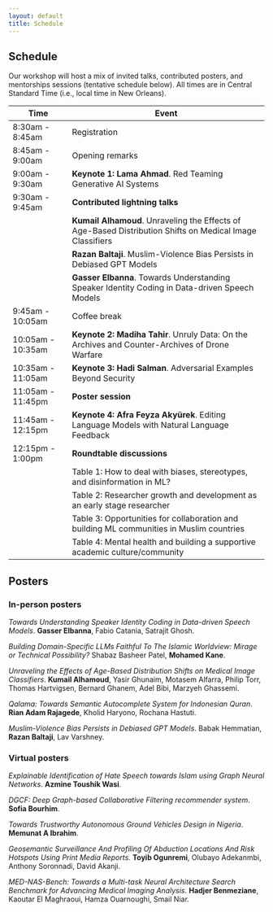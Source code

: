 ```yaml
---
layout: default
title: Schedule
---
```


## Schedule

Our workshop will host a mix of invited talks, contributed posters, and mentorships sessions (tentative schedule below). All times are in Central Standard Time (i.e., local time in New Orleans).

| Time               | Event                        |
| ------------------ | ---------------------------- |
|  8:30am -  8:45am  | Registration                 |
|  8:45am -  9:00am  | Opening remarks              |
|  9:00am -  9:30am  | **Keynote 1: Lama Ahmad**. Red Teaming Generative AI Systems |
|  9:30am -  9:45am  | **Contributed lightning talks**  |
|    | **Kumail Alhamoud**. Unraveling the Effects of Age-Based Distribution Shifts on Medical Image Classifiers  |
|    | **Razan Baltaji**. Muslim-Violence Bias Persists in Debiased GPT Models |
|     | **Gasser Elbanna**. Towards Understanding Speaker Identity Coding in Data-driven Speech Models  |
|  9:45am - 10:05am  | Coffee break                 |
| 10:05am - 10:35am  | **Keynote 2: Madiha Tahir**. Unruly Data: On the Archives and Counter-Archives of Drone Warfare |
| 10:35am - 11:05am  | **Keynote 3: Hadi Salman**. Adversarial Examples Beyond Security |
| 11:05am - 11:45pm  | **Poster session**               | 
| 11:45am - 12:15pm  | **Keynote 4: Afra Feyza Akyürek**. Editing Language Models with Natural Language Feedback |
| 12:15pm -  1:00pm  | **Roundtable discussions**       | 
|     | Table 1: How to deal with biases, stereotypes, and disinformation in ML?     | 
|     | Table 2: Researcher growth and development as an early stage researcher     | 
|     | Table 3: Opportunities for collaboration and building ML communities in Muslim countries   | 
|     | Table 4: Mental health and building a supportive academic culture/community     | 

## Posters

### In-person posters

*Towards Understanding Speaker Identity Coding in Data-driven Speech Models*. **Gasser Elbanna**, Fabio Catania, Satrajit Ghosh.  

*Building Domain-Specific LLMs Faithful To The Islamic Worldview: Mirage or Technical Possibility?* Shabaz Basheer Patel, **Mohamed Kane**.  

*Unraveling the Effects of Age-Based Distribution Shifts on Medical Image Classifiers*. **Kumail Alhamoud**, Yasir Ghunaim, Motasem Alfarra, Philip Torr, Thomas Hartvigsen, Bernard Ghanem, Adel Bibi, Marzyeh Ghassemi.  

*Qalama: Towards Semantic Autocomplete System for Indonesian Quran*. **Rian Adam Rajagede**, Kholid Haryono, Rochana Hastuti.  

*Muslim-Violence Bias Persists in Debiased GPT Models*. Babak Hemmatian, **Razan Baltaji**, Lav Varshney.  

### Virtual posters

*Explainable Identification of Hate Speech towards Islam using Graph Neural Networks*. **Azmine Toushik Wasi**.  

*DGCF: Deep Graph-based Collaborative Filtering recommender system*. **Sofia Bourhim**.  

*Towards Trustworthy Autonomous Ground Vehicles Design in Nigeria*. **Memunat A Ibrahim**.  

*Geosemantic Surveillance And Profiling Of Abduction Locations And Risk Hotspots Using Print Media Reports.* **Toyib Ogunremi**, Olubayo Adekanmbi, Anthony Soronnadi, David Akanji.  

*MED-NAS-Bench: Towards a Multi-task Neural Architecture Search Benchmark for Advancing Medical Imaging Analysis*. **Hadjer Benmeziane**, Kaoutar El Maghraoui, Hamza Ouarnoughi, Smail Niar.  

<!-- All times in EST.
<table>
	<tr>
		<td>10:30AM</td>
		<td>Welcome and Opening Remarks</td>
		<td></td>
		<td>Live</td>
	</tr>
	<tr>
		<td>10:35AM</td>
		<td>Invited Talk: Investigating Anti-Muslim Bias in GPT-3 through Words, Images, & Stories - Abubakar Abid</td>
		<td>Language and speech</td>
		<td>Live</td>
	</tr>
	<tr>
		<td>11:00AM</td>
		<td>Invited Talk: Taking from the Hands that Give: CRA audits of Muslim-led Charities - Anver Emon</td>
		<td>Algorithmic bias</td>
		<td>Recorded</td>
	</tr>
	<tr>
		<td>11:25AM</td>
		<td>Invited Talk: Automatically Identifying Islamophobia in Social Media - Ted Pedersen</td>
		<td>Algorithmic bias</td>
		<td>Recorded</td>
	</tr>
	<tr>
		<td>11:50AM</td>
		<td>Invited Talk: The Digital Enclosure of Turkic Muslims in Northwest China - Darren Byler</td>
		<td>Algorithmic bias</td>
		<td>Recorded</td>
	</tr>
	<tr>
		<td>12:15PM</td>
		<td>Invited Talk: Creating Multilingual Corpora for Arabic Characterset - Nayel Shafei </td>
		<td>Language and speech</td>
		<td>Live</td>
	</tr>
	<tr>
		<td>12:30PM</td>
		<td>Invited Talk: Data Paucity and Low Resource Scenarios: Challenges and Opportunities - Mona Diab</td>
		<td>Language and speech</td>
		<td>Live</td>
	</tr>
	<tr>
		<td>12:45PM</td>
		<td>Invited Talk: NLU Meets Islamic Religious Phrases: Highlighting the Challenges - Samhaa El-Beltagy</td>
		<td>Language and speech</td>
		<td>Live</td>
	</tr>
	<tr>
		<td>1:00PM</td>
		<td>Panel Discussion: The Intersection of Policy, Technology, and Muslims - Roya Pakzad and Dia Kayyali </td>
		<td></td>
		<td>Live</td>
	</tr>
</table>

 -->
